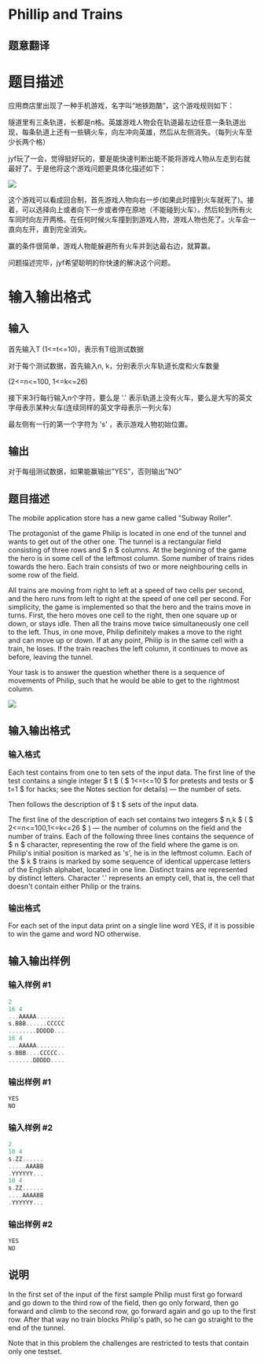 # Phillip and Trains

## 题意翻译

# 题目描述

应用商店里出现了一种手机游戏，名字叫“地铁跑酷”，这个游戏规则如下：

隧道里有三条轨道，长都是n格。英雄游戏人物会在轨道最左边任意一条轨道出现，每条轨道上还有一些辆火车，向左冲向英雄，然后从左侧消失。（每列火车至少长两个格）

jyf玩了一会，觉得挺好玩的，要是能快速判断出能不能将游戏人物从左走到右就最好了。于是他将这个游戏问题更具体化描述如下：

![](https://cdn.luogu.org/upload/vjudge_pic/CF585B/309f950d64c5a7d55f4952aae670b86363abc76b.png)

这个游戏可以看成回合制，首先游戏人物向右一步(如果此时撞到火车就死了)。接着，可以选择向上或者向下一步或者停在原地（不能碰到火车）。然后轮到所有火车同时向左开两格。在任何时候火车撞到到游戏人物，游戏人物也死了。火车会一直向左开，直到完全消失。

赢的条件很简单，游戏人物能躲避所有火车并到达最右边，就算赢。

问题描述完毕，jyf希望聪明的你快速的解决这个问题。

# 输入输出格式

## 输入

首先输入T (1<=t<=10)，表示有T组测试数据

对于每个测试数据，首先输入n, k，分别表示火车轨道长度和火车数量

(2<=n<=100, 1<=k<=26)

接下来3行每行输入n个字符，要么是 '.' 表示轨道上没有火车，要么是大写的英文字母表示某种火车(连续同样的英文字母表示一列火车)

最左侧有一行的第一个字符为 's' ，表示游戏人物初始位置。

## 输出

对于每组测试数据，如果能赢输出”YES”，否则输出”NO”

## 题目描述

The mobile application store has a new game called "Subway Roller".

The protagonist of the game Philip is located in one end of the tunnel and wants to get out of the other one. The tunnel is a rectangular field consisting of three rows and $ n $ columns. At the beginning of the game the hero is in some cell of the leftmost column. Some number of trains rides towards the hero. Each train consists of two or more neighbouring cells in some row of the field.

All trains are moving from right to left at a speed of two cells per second, and the hero runs from left to right at the speed of one cell per second. For simplicity, the game is implemented so that the hero and the trains move in turns. First, the hero moves one cell to the right, then one square up or down, or stays idle. Then all the trains move twice simultaneously one cell to the left. Thus, in one move, Philip definitely makes a move to the right and can move up or down. If at any point, Philip is in the same cell with a train, he loses. If the train reaches the left column, it continues to move as before, leaving the tunnel.

Your task is to answer the question whether there is a sequence of movements of Philip, such that he would be able to get to the rightmost column.

![](https://cdn.luogu.com.cn/upload/vjudge_pic/CF585B/309f950d64c5a7d55f4952aae670b86363abc76b.png)

## 输入输出格式

### 输入格式

Each test contains from one to ten sets of the input data. The first line of the test contains a single integer $ t $ ( $ 1<=t<=10 $ for pretests and tests or $ t=1 $ for hacks; see the Notes section for details) — the number of sets.

Then follows the description of $ t $ sets of the input data.

The first line of the description of each set contains two integers $ n,k $ ( $ 2<=n<=100,1<=k<=26 $ ) — the number of columns on the field and the number of trains. Each of the following three lines contains the sequence of $ n $ character, representing the row of the field where the game is on. Philip's initial position is marked as 's', he is in the leftmost column. Each of the $ k $ trains is marked by some sequence of identical uppercase letters of the English alphabet, located in one line. Distinct trains are represented by distinct letters. Character '.' represents an empty cell, that is, the cell that doesn't contain either Philip or the trains.

### 输出格式

For each set of the input data print on a single line word YES, if it is possible to win the game and word NO otherwise.

## 输入输出样例

### 输入样例 #1

```cpp
2
16 4
...AAAAA........
s.BBB......CCCCC
........DDDDD...
16 4
...AAAAA........
s.BBB....CCCCC..
.......DDDDD....

```
### 输出样例 #1

```cpp
YES
NO

```
### 输入样例 #2

```cpp
2
10 4
s.ZZ......
.....AAABB
.YYYYYY...
10 4
s.ZZ......
....AAAABB
.YYYYYY...

```
### 输出样例 #2

```cpp
YES
NO

```
## 说明

In the first set of the input of the first sample Philip must first go forward and go down to the third row of the field, then go only forward, then go forward and climb to the second row, go forward again and go up to the first row. After that way no train blocks Philip's path, so he can go straight to the end of the tunnel.

Note that in this problem the challenges are restricted to tests that contain only one testset.

